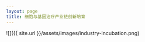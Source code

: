```yaml
---
layout: page
title: 细胞与基因治疗产业链创新培育
---
```


![]({{ site.url }}/assets/images/industry-incubation.png)
